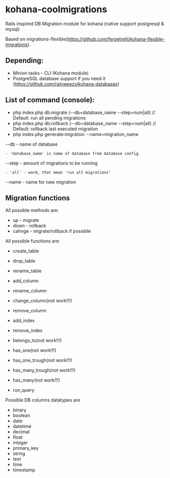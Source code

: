 kohana-coolmigrations
=====================

Rails inspired DB Migration module for kohana (native support postgresql &amp; mysql)

Based on migrations-flexible(https://github.com/ferpetrelli/kohana-flexible-migrations).

## Depending:

* Minion tasks - CLI (Kohana module)
* PostgreSQL database support if you need it (https://github.com/rainweezy/kohana-databasex)

## List of command (console):

* php index.php db:migrate (--db=database_name --step=num|all) // Default: run all pending migrations
* php index.php db:rollback (--db=database_name --step=num|all) // Default: rollback last executed migration
* php index.php generate:migration --name=migration_name

--db - name of database

    - 'database_name' is name of database from database config.

--step - amount of migrations to be running

    - 'all' - word, that mean 'run all migrations'

--name - name for new migration

## Migration functions

All possible methods are:

* up     - migrate
* down   - rollback
* cahnge - migrate/rollback if possible

All possible functions are:

* create_table
* drop_table
* rename_table

* add_column
* rename_column
* change_column(not work!!!)
* remove_column

* add_index
* remove_index

* belongs_to(not work!!!)
* has_one(not work!!!)
* has_one_trough(not work!!!)
* has_many_trough(not work!!!)
* has_many(not work!!!)

* run_query

Possible DB columns datatypes are

* binary
* boolean
* date
* datetime
* decimal
* float
* integer
* primary_key
* string
* text
* time
* timestamp